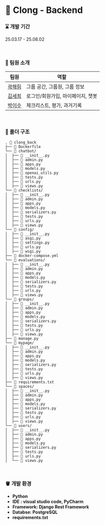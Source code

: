# 🧼 Clong - Backend

### ⌛ 개발 기간
25.03.17 - 25.08.02

<br/>

### 🫧 팀원 소개 
| 팀원 | 역할 |
| ---- | --- |
|[곽해림](https://github.com/Tulipurple)|그룹 공간, 그룹원, 그룹 정보|
|[김세희](https://github.com/sehee0207)|로그인/회원가입, 마이페이지, 챗봇|
|[박이수](https://github.com/suuu004)|체크리스트, 평가, 과거기록|

<br/>

### 🧹 폴더 구조
```
. 📂 clong_back
├── 📄 Dockerfile
└── 📂 chatbot/
│  ├── 📄 __init__.py
│  ├── 📄 admin.py
│  ├── 📄 apps.py
│  ├── 📄 models.py
│  ├── 📄 openai_utils.py
│  ├── 📄 tests.py
│  ├── 📄 urls.py
│  ├── 📄 views.py
└── 📂 checklists/
│  ├── 📄 __init__.py
│  ├── 📄 admin.py
│  ├── 📄 apps.py
│  ├── 📄 models.py
│  ├── 📄 serializers.py
│  ├── 📄 tests.py
│  ├── 📄 urls.py
│  ├── 📄 views.py
└── 📂 config/
│  ├── 📄 __init__.py
│  ├── 📄 asgi.py
│  ├── 📄 settings.py
│  ├── 📄 urls.py
│  ├── 📄 wsgi.py
├── 📄 docker-compose.yml
└── 📂 evaluations/
│  ├── 📄 __init__.py
│  ├── 📄 admin.py
│  ├── 📄 apps.py
│  ├── 📄 models.py
│  ├── 📄 serializers.py
│  ├── 📄 tests.py
│  ├── 📄 urls.py
│  ├── 📄 views.py
└── 📂 groups/
│  ├── 📄 __init__.py
│  ├── 📄 admin.py
│  ├── 📄 apps.py
│  ├── 📄 models.py
│  ├── 📄 serializers.py
│  ├── 📄 tests.py
│  ├── 📄 urls.py
│  ├── 📄 views.py
├── 📄 manage.py
└── 📂 mypage/
│  ├── 📄 __init__.py
│  ├── 📄 admin.py
│  ├── 📄 apps.py
│  ├── 📄 models.py
│  ├── 📄 serializers.py
│  ├── 📄 tests.py
│  ├── 📄 urls.py
│  ├── 📄 views.py
├── 📄 requirements.txt
└── 📂 spaces/
│  ├── 📄 __init__.py
│  ├── 📄 admin.py
│  ├── 📄 apps.py
│  ├── 📄 models.py
│  ├── 📄 serializers.py
│  ├── 📄 tests.py
│  ├── 📄 urls.py
│  ├── 📄 views.py
└── 📂 users/
│  ├── 📄 __init__.py
│  ├── 📄 admin.py
│  ├── 📄 apps.py
│  ├── 📄 models.py
│  ├── 📄 serializers.py
│  ├── 📄 tests.py
│  ├── 📄 urls.py
│  └── 📄 views.py
```

<br/>

### 🪣 개발 환경 
- **Python**
- **IDE : visual studio code, PyCharm**
- **Framework: Django Rest Framework**
- **Databse: PostgreSQL**
- **requirements.txt**
